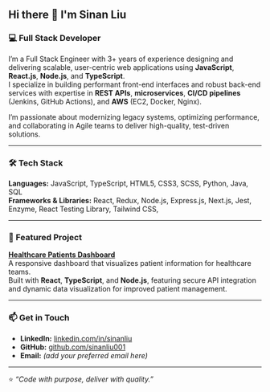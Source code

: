 ## Hi there 👋 I'm Sinan Liu  

<!--
**sinanliu001/sinanliu001** is a ✨ _special_ ✨ repository because its `README.md` (this file) appears on your GitHub profile.

Here are some ideas to get you started:

- 🔭 I’m currently working on ...
- 🌱 I’m currently learning ...
- 👯 I’m looking to collaborate on ...
- 🤔 I’m looking for help with ...
- 💬 Ask me about ...
- 📫 How to reach me: ...
- 😄 Pronouns: ...
- ⚡ Fun fact: ...
-->

### 💻 Full Stack Developer  

I’m a Full Stack Engineer with 3+ years of experience designing and delivering scalable, user-centric web applications using **JavaScript**, **React.js**, **Node.js**, and **TypeScript**.  
I specialize in building performant front-end interfaces and robust back-end services with expertise in **REST APIs**, **microservices**, **CI/CD pipelines** (Jenkins, GitHub Actions), and **AWS** (EC2, Docker, Nginx).  

I’m passionate about modernizing legacy systems, optimizing performance, and collaborating in Agile teams to deliver high-quality, test-driven solutions.

---

### 🛠️ Tech Stack  

**Languages:** JavaScript, TypeScript, HTML5, CSS3, SCSS, Python, Java, SQL  
**Frameworks & Libraries:** React, Redux, Node.js, Express.js, Next.js, Jest, Enzyme, React Testing Library, Tailwind CSS,

---

### 🚀 Featured Project  

**[Healthcare Patients Dashboard](https://github.com/sinanliu001/heath-care-patients-dashboard)**  
A responsive dashboard that visualizes patient information for healthcare teams.  
Built with **React**, **TypeScript**, and **Node.js**, featuring secure API integration and dynamic data visualization for improved patient management.

---

### 📫 Get in Touch  

- **LinkedIn:** [linkedin.com/in/sinanliu](#)  
- **GitHub:** [github.com/sinanliu001](https://github.com/sinanliu001)  
- **Email:** *(add your preferred email here)*  

---

⭐️ *“Code with purpose, deliver with quality.”*
